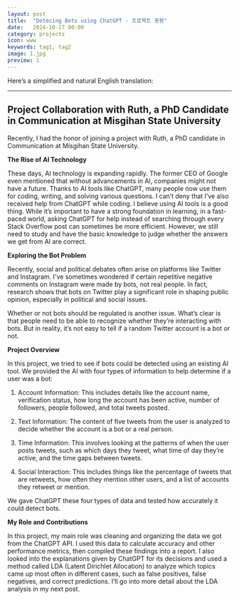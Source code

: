 ```yaml
---
layout: post
title:  "Detecing Bots using ChatGPT - 프로젝트 총평"
date:   2024-10-17 00:00
category: projects
icon: www
keywords: tag1, tag2
image: 1.jpg
preview: 1
---
```


Here’s a simplified and natural English translation:

---

## Project Collaboration with Ruth, a PhD Candidate in Communication at Misgihan State University

Recently, I had the honor of joining a project with Ruth, a PhD candidate in Communication at Misgihan State University.

**The Rise of AI Technology**

These days, AI technology is expanding rapidly. The former CEO of Google even mentioned that without advancements in AI, companies might not have a future. Thanks to AI tools like ChatGPT, many people now use them for coding, writing, and solving various questions. I can’t deny that I’ve also received help from ChatGPT while coding. I believe using AI tools is a good thing. While it’s important to have a strong foundation in learning, in a fast-paced world, asking ChatGPT for help instead of searching through every Stack Overflow post can sometimes be more efficient. However, we still need to study and have the basic knowledge to judge whether the answers we get from AI are correct.

**Exploring the Bot Problem**

Recently, social and political debates often arise on platforms like Twitter and Instagram. I've sometimes wondered if certain repetitive negative comments on Instagram were made by bots, not real people. In fact, research shows that bots on Twitter play a significant role in shaping public opinion, especially in political and social issues.

Whether or not bots should be regulated is another issue. What’s clear is that people need to be able to recognize whether they’re interacting with bots. But in reality, it’s not easy to tell if a random Twitter account is a bot or not.

**Project Overview**

In this project, we tried to see if bots could be detected using an existing AI tool. We provided the AI with four types of information to help determine if a user was a bot:

1. Account Information: This includes details like the account name, verification status, how long the account has been active, number of followers, people followed, and total tweets posted.
   
2. Text Information: The content of five tweets from the user is analyzed to decide whether the account is a bot or a real person.

3. Time Information: This involves looking at the patterns of when the user posts tweets, such as which days they tweet, what time of day they’re active, and the time gaps between tweets.

4. Social Interaction: This includes things like the percentage of tweets that are retweets, how often they mention other users, and a list of accounts they retweet or mention.

We gave ChatGPT these four types of data and tested how accurately it could detect bots.

**My Role and Contributions**

In this project, my main role was cleaning and organizing the data we got from the ChatGPT API. I used this data to calculate accuracy and other performance metrics, then compiled these findings into a report. I also looked into the explanations given by ChatGPT for its decisions and used a method called LDA (Latent Dirichlet Allocation) to analyze which topics came up most often in different cases, such as false positives, false negatives, and correct predictions. I’ll go into more detail about the LDA analysis in my next post.
